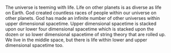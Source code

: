 The universe is teeming with life. Life on other planets is as diverse as life on Earth. God created countless races of people within our universe on other planets. God has made an infinite number of other universes within upper dimensional spacetime. Upper dimensional spacetime is stacked upon our lower four dimensional spacetime which is stacked upon the dozen or so lower dimensional spacetime of string theory that are rolled up. We live in the middle space, but there is life within lower and upper dimensional spacetime too.

